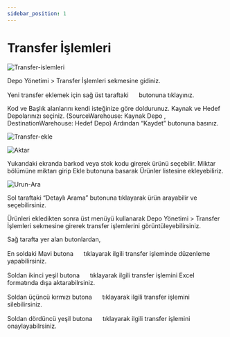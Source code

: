 ```yaml
---
sidebar_position: 1
---
```


# Transfer İşlemleri

![Transfer-islemleri](/img/depo-yonetimi/transfer-islemleri.png)

Depo Yönetimi > Transfer İşlemleri sekmesine gidiniz.

Yeni transfer eklemek için sağ üst taraftaki <img src="/img/butonlar/ekle-buton.png" height="16"/> butonuna tıklayınız. 

Kod ve Başlık alanlarını kendi isteğinize göre doldurunuz. Kaynak ve Hedef Depolarınızı seçiniz. (SourceWarehouse: Kaynak Depo , DestinationWarehouse: Hedef Depo)
Ardından “Kaydet” butonuna basınız.

![Transfer-ekle](/img/depo-yonetimi/transfer-ekle.png)

![Aktar](/img/depo-yonetimi/aktar.png)

Yukarıdaki ekranda barkod veya stok kodu girerek ürünü seçebilir. Miktar bölümüne miktarı girip Ekle butonuna basarak Ürünler listesine ekleyebiliriz. 

![Urun-Ara](/img/depo-yonetimi/urun-ara.png)

Sol taraftaki “Detaylı Arama” butonuna tıklayarak ürün arayabilir ve seçebilirsiniz.  

Ürünleri ekledikten sonra üst menüyü kullanarak Depo Yönetimi > Transfer İşlemleri sekmesine girerek transfer işlemlerini görüntüleyebilirsiniz. 

Sağ tarafta yer alan butonlardan,  

En soldaki Mavi butona <img src="/img/butonlar/duzenle-buton.png" height="16"/> tıklayarak ilgili transfer işleminde düzenleme yapabilirsiniz.

Soldan ikinci yeşil butona <img src="/img/butonlar/xls-buton-2.png" height="16"/> tıklayarak ilgili transfer işlemini Excel formatında dışa aktarabilrsiniz.

Soldan üçüncü kırmızı butona <img src="/img/butonlar/sil-buton-3.png" height="16"/>  tıklayarak ilgili transfer işlemini silebilirsiniz. 

Soldan dördüncü yeşil butona <img src="/img/butonlar/tik-buton.png" height="16"/> tıklayarak ilgili transfer işlemini onaylayabilrsiniz.
